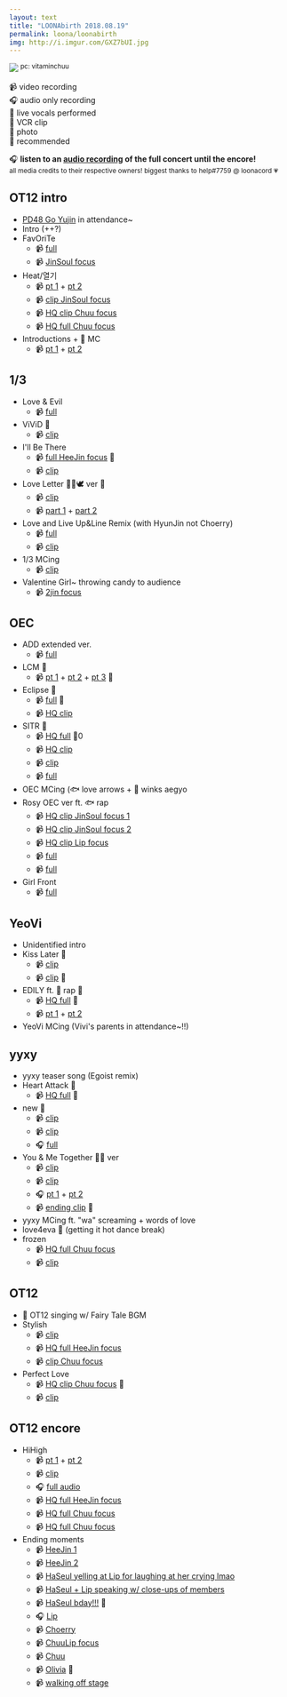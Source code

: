 ```yaml
---
layout: text
title: "LOONAbirth 2018.08.19"
permalink: loona/loonabirth
img: http://i.imgur.com/GXZ7bUI.jpg
---
```


![](https://i.imgur.com/GXZ7bUI.jpg)
<sup>pc: vitaminchuu</sup>

📹 video recording<br>
🎧 audio only recording<br>
🎤 live vocals performed<br>
📼 VCR clip<br>
📸 photo<br>
👀 recommended

🎧 <strong>listen to an [audio recording](https://mega.nz/#!7CRnga7S!q-OSkygu1VwKdJuMqg0EOCv7t9bQUJrsat_NcRkut4E) of the full concert until the encore!</strong><br><sup>all media credits to their respective owners! biggest thanks to help#7759 @ loonacord 💗</sup>

## OT12 intro
* [PD48 Go Yujin](https://streamable.com/qvi98) in attendance~
* Intro (++?)
* FavOriTe
  * 📹 [full](https://www.youtube.com/watch?v=tMbSuIKITyQ)
  * 📹 [JinSoul focus](https://streamable.com/rbv02)
* Heat/열기
  * 📹 [pt 1](https://streamable.com/szxz4) + [pt 2](https://streamable.com/6sndg)
  * 📹 [clip JinSoul focus](https://streamable.com/kdewo)
  * 📹 [HQ clip Chuu focus](https://streamable.com/d6r25)
  * 📹 [HQ full Chuu focus](https://streamable.com/ahc8d)
* Introductions + 🐸 MC
  * 📹 [pt 1](https://streamable.com/htyun) + [pt 2](https://streamable.com/xr9qg)


## 1/3

* Love & Evil
  * 📹 [full](https://streamable.com/sxcle)
* ViViD 🎤
  * 📹 [clip](https://streamable.com/2s8yn)
* I'll Be There
  * 📹 [full HeeJin focus](https://www.youtube.com/watch?v=pHlNu2MpFSA&feature=youtu.be) 👀
  * 📹 [clip](https://streamable.com/38mdq)
* Love Letter 🐰🐱🕊 ver 🎤
  * 📹 [clip](https://streamable.com/rdd23)
  * 📹 [part 1](https://streamable.com/50yby) + [part 2](https://streamable.com/c3uy4)
* Love and Live Up&Line Remix (with HyunJin not Choerry)
  * 📹 [full](https://streamable.com/jgs2a)
  * 📹 [clip](https://streamable.com/dhy38)
* 1/3 MCing
  * 📹 [clip](https://streamable.com/71k6i)
* Valentine Girl~ throwing candy to audience
  * 📹 [2jin focus](https://streamable.com/749nx)

## OEC

* ADD extended ver.
  * 📹 [full](https://streamable.com/j6j26)
* LCM 🎤
  * 📹 [pt 1](https://streamable.com/didrr) + [pt 2](https://streamable.com/ciyyi) + [pt 3](https://streamable.com/p1k6m) 👀
* Eclipse 🎤
  * 📹 [full](https://streamable.com/w2r58) 👀
  * 📹 [HQ clip](https://streamable.com/31b7x)
* SITR 🎤
  * 📹 [HQ full](https://streamable.com/5glwt) 👀0
  * 📹 [HQ clip](https://streamable.com/f6riy)
  * 📹 [clip](https://streamable.com/j4q9u)
  * 📹 [full](https://streamable.com/okynn)
* OEC MCing (🐟 love arrows + 🦇 winks aegyo
* Rosy OEC ver ft. 🐟 rap
  * 📹 [HQ clip JinSoul focus 1](https://streamable.com/6hc42)
  * 📹 [HQ clip JinSoul focus 2](https://streamable.com/110s3)
  * 📹 [HQ clip Lip focus](https://streamable.com/ld8od)
  * 📹 [full](https://streamable.com/thvsk)
  * 📹 [full](https://streamable.com/jip1u)
* Girl Front
  * 📹 [full](https://streamable.com/rg5sz)

## YeoVi

* Unidentified intro
* Kiss Later 🎤
  * 📹 [clip](https://streamable.com/5z7no)
  * 📹 [clip](https://streamable.com/7q9qj) 👀
* EDILY ft. 🐸 rap 🎤
  * 📹 [HQ full](https://streamable.com/7nk13) 👀
  * 📹 [pt 1](https://streamable.com/nawu0) + [pt 2](https://streamable.com/hvrha)
* YeoVi MCing (Vivi's parents in attendance~!!)


## yyxy

* yyxy teaser song (Egoist remix)
* Heart Attack 🎤
  * 📹 [HQ full](https://streamable.com/4pkwu) 👀
* new 🎤
  * 📹 [clip](https://streamable.com/sn9mo)
  * 📹 [clip](https://streamable.com/1mas8)
  * 🎧 [full](https://streamable.com/lowvu)
* You & Me Together 🦋🐺 ver
  * 📹 [clip](https://streamable.com/s4tp1)
  * 📹 [clip](https://streamable.com/u45e8)
  * 🎧 [pt 1](https://streamable.com/4pcwu) + [pt 2](https://streamable.com/chr56)
  * 📹 [ending clip](https://streamable.com/q0cd5) 👀
* yyxy MCing ft. "wa" screaming + words of love
* love4eva 🎤 (getting it hot dance break)
* frozen
  * 📹 [HQ full Chuu focus](https://www.youtube.com/watch?v=5JDwoJgip_w&feature=youtu.be)
  * 📹 [clip](https://streamable.com/v64y5)

## OT12

* 📼 OT12 singing w/ Fairy Tale BGM
* Stylish
  * 📹 [clip](https://streamable.com/6emdj)
  * 📹 [HQ full HeeJin focus](https://streamable.com/ka4zh)
  * 📹 [clip Chuu focus](https://streamable.com/t9eqv)
* Perfect Love
  * 📹 [HQ clip Chuu focus](https://streamable.com/8f0oa) 👀
  * 📹 [clip](https://streamable.com/rdosj)

## OT12 encore
* HiHigh
  * 📹 [pt 1](https://streamable.com/0xtvr) + [pt 2](https://streamable.com/xqrgq)
  * 📹 [clip](https://streamable.com/drhvo)
  * 🎧 [full audio](https://streamable.com/o2y1g)
  * 📹 [HQ full HeeJin focus](https://streamable.com/49chc)
  * 📹 [HQ full Chuu focus](https://streamable.com/9jsq8)
  * 📹 [HQ full Chuu focus](https://streamable.com/5yzcs)
* Ending moments
  * 📹 [HeeJin 1](https://streamable.com/0a6fq)
  * 📹 [HeeJin 2](https://streamable.com/bonq2)
  * 📹 [HaSeul yelling at Lip for laughing at her crying lmao](https://streamable.com/fyr3w)
  * 📹 [HaSeul + Lip speaking w/ close-ups of members](https://streamable.com/w7b4d)
  * 📹 [HaSeul bday!!!](https://streamable.com/sjqjz) 👀
  * 🎧  [Lip](https://streamable.com/exaqd8)
  * 📹 [Choerry](https://streamable.com/0m68m)
  * 📹 [ChuuLip focus](https://streamable.com/yqn3y)
  * 📹 [Chuu](https://streamable.com/nimkp)
  * 📹 [Olivia](https://streamable.com/0s21k) 👀
  * 📹 [walking off stage](https://streamable.com/sttru)
